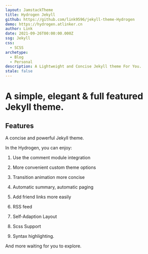 ```yaml
---
layout: JamstackTheme
title: Hydrogen Jekyll
github: https://github.com/link9596/jekyll-theme-Hydrogen
demo: https://hydrogen.atlinker.cn
author: Link
date: 2021-09-26T00:00:00.000Z
ssg: Jekyll
css:
  - SCSS
archetype:
  - Blog
  - Personal
description: A Lightweight and Concise Jekyll theme For You.
stale: false
---
```


# A simple, elegant & full featured Jekyll theme.

## Features

A concise and powerful Jekyll theme.

In the Hydrogen, you can enjoy:

1. Use the comment module integration

2. More convenient custom theme options

3. Transition animation more concise

4. Automatic summary, automatic paging

5. Add friend links more easily

6. RSS feed

7. Self-Adaption Layout

8. Scss Support

9. Syntax highlighting.

And more waiting for you to explore.
